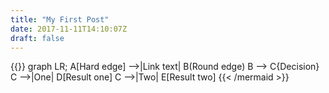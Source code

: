 ```yaml
---
title: "My First Post"
date: 2017-11-11T14:10:07Z
draft: false
---
```

{{<mermaid align="left">}}
graph LR;
    A[Hard edge] -->|Link text| B(Round edge)
    B --> C{Decision}
    C -->|One| D[Result one]
    C -->|Two| E[Result two]
{{< /mermaid >}}
